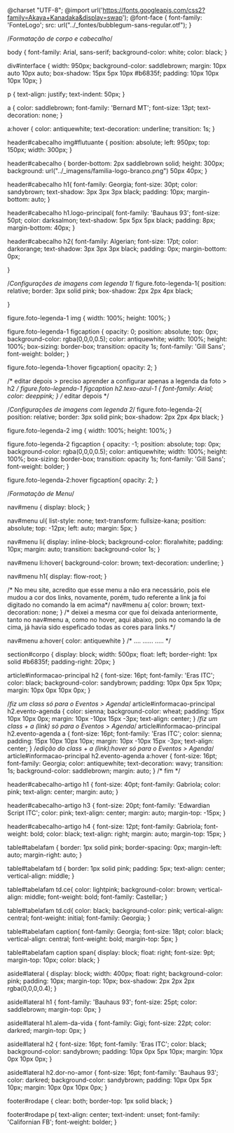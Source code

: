 @charset "UTF-8";
@import url('https://fonts.googleapis.com/css2?family=Akaya+Kanadaka&display=swap');
@font-face {
    font-family: 'FonteLogo';
    src: url("../_fontes/bubblegum-sans-regular.otf");
}

/*Formatação de corpo e cabecalho*/

body {
    font-family: Arial, sans-serif;
    background-color: white;
    color: black;
}

div#interface {
    width: 950px;
    background-color: saddlebrown;
    margin: 10px auto 10px auto;
    box-shadow: 15px 5px 10px #b6835f;
    padding: 10px 10px 10px 10px;
}

p {
    text-align: justify;
    text-indent: 50px;
}

a {
    color: saddlebrown;
    font-family: 'Bernard MT';
    font-size: 13pt;
    text-decoration: none;
}

a:hover {
    color: antiquewhite;
    text-decoration: underline;
    transition: 1s;
}

header#cabecalho img#flutuante {
    position: absolute;
    left: 950px;
    top: 150px;
    width: 300px;
}

header#cabecalho {
    border-bottom: 2px saddlebrown solid;
    height: 300px;
    background: url("../_imagens/familia-logo-branco.png") 50px 40px;
}

header#cabecalho h1{
    font-family: Georgia;
    font-size: 30pt;
    color: sandybrown;
    text-shadow: 3px 3px 3px black;
    padding: 10px;
    margin-bottom: auto;
}

header#cabecalho h1.logo-principal{
    font-family: 'Bauhaus 93';
    font-size: 50pt;
    color: darksalmon;
    text-shadow: 5px 5px 5px black;
    padding: 8px;
    margin-bottom: 40px;
}

header#cabecalho h2{
    font-family: Algerian;
    font-size: 17pt;
    color: darkorange;
    text-shadow: 3px 3px 3px black;
    padding: 0px;
    margin-bottom: 0px;

}

/*Configurações de imagens com legenda 1*/
figure.foto-legenda-1{
    position: relative;
    border: 3px solid pink;
    box-shadow: 2px 2px 4px black;
   
}

figure.foto-legenda-1 img {
    width: 100%;
    height: 100%;
}

figure.foto-legenda-1 figcaption {
    opacity: 0;
    position: absolute;
    top: 0px;
    background-color: rgba(0,0,0,0.5);
    color: antiquewhite;
    width: 100%;
    height: 100%;
    box-sizing: border-box;
    transition: opacity 1s;
    font-family: 'Gill Sans';
    font-weight: bolder;
}

figure.foto-legenda-1:hover figcaption{
    opacity: 2;
}



/* editar depois > preciso aprender a configurar apenas a legenda da foto > h2 */
figure.foto-legenda-1 figcaption h2.texo-azul-1 {
    font-family: Arial;
    color: deeppink;
 }
/* editar depois */



/*Configurações de imagens com legenda 2*/
figure.foto-legenda-2{
    position: relative;
    border: 3px solid pink;
    box-shadow: 2px 2px 4px black;
}

figure.foto-legenda-2 img {
    width: 100%;
    height: 100%;
}

figure.foto-legenda-2 figcaption {
    opacity: -1;
    position: absolute;
    top: 0px;
    background-color: rgba(0,0,0,0.5);
    color: antiquewhite;
    width: 100%;
    height: 100%;
    box-sizing: border-box;
    transition: opacity 1s;
    font-family: 'Gill Sans';
    font-weight: bolder;
}

figure.foto-legenda-2:hover figcaption{
    opacity: 2;
}

/*Formatação de Menu*/

nav#menu {
    display: block;
}

nav#menu ul{
    list-style: none;
    text-transform: fullsize-kana;
    position: absolute;
    top: -12px;
    left: auto;
    margin: 5px;
}

nav#menu li{
    display: inline-block;
    background-color: floralwhite;
    padding: 10px;
    margin: auto;
    transition: background-color 1s;
}

nav#menu li:hover{
    background-color: brown;
    text-decoration: underline;
}

nav#menu h1{
    display: flow-root;
}

/* No meu site, acredito que esse menu a não era necessário, pois ele mudou a cor dos links, novamente, porém, tudo referente a link ja foi digitado no comando la em acima*/
nav#menu a{
    color: brown;
    text-decoration: none;
}
/* deixei a mesma cor que foi deixada anteriormente, tanto no nav#menu a, como no hover, aqui abaixo, pois no comando la de cima, já havia sido espeficado todas as cores para links.*/

nav#menu a:hover{
    color: antiquewhite
}
/*  ....  ......  .....  */

section#corpo {
    display: block;
    width: 500px;
    float: left;
    border-right: 1px solid #b6835f;
    padding-right: 20px;
}

article#informacao-principal h2 {
    font-size: 16pt;
    font-family: 'Eras ITC';
    color: black;
    background-color: sandybrown;
    padding: 10px 0px 5px 10px;
    margin: 10px 0px 10px 0px;
}

/*fiz um class só para o Eventos > Agenda*/
article#informacao-principal h2.evento-agenda {
    color: sienna;
    background-color: wheat;
    padding: 15px 10px 10px 0px;
    margin: 10px -10px 15px -3px;
    text-align: center;
}
/*fiz um class + a (link) só para o Eventos > Agenda*/
article#informacao-principal h2.evento-agenda a {
    font-size: 16pt;
    font-family: 'Eras ITC';
    color: sienna;
    padding: 15px 10px 10px 10px;
    margin: 10px -10px 15px -3px;
    text-align: center;
}
/*edição do class + a (link):hover só para o Eventos > Agenda*/
article#informacao-principal h2.evento-agenda a:hover {
    font-size: 16pt;
    font-family: Georgia;
    color: antiquewhite;
    text-decoration: wavy;
    transition: 1s;
    background-color: saddlebrown;
    margin: auto;
}
/*    fim    */

header#cabecalho-artigo h1 {
    font-size: 40pt;
    font-family: Gabriola;
    color: pink;
    text-align: center;
    margin: auto;
}

header#cabecalho-artigo h3 {
    font-size: 20pt;
    font-family: 'Edwardian Script ITC';
    color: pink;
    text-align: center;
    margin: auto;
    margin-top: -15px;
}

header#cabecalho-artigo h4 {
    font-size: 12pt;
    font-family: Gabriola;
    font-weight: bold;
    color: black;
    text-align: right;
    margin: auto;
    margin-top: 15px;
}

table#tabelafam {
    border: 1px solid pink;
    border-spacing: 0px;
    margin-left: auto;
    margin-right: auto;
}

table#tabelafam td {
   border: 1px solid pink;
   padding: 5px;
   text-align: center;
   vertical-align: middle;
}

table#tabelafam td.ce{
   color: lightpink;
   background-color: brown;
   vertical-align: middle;
   font-weight: bold;
   font-family: Castellar;
}

table#tabelafam td.cd{
   color: black;
   background-color: pink;
   vertical-align: central;
   font-weight: initial;
   font-family: Georgia;
}

table#tabelafam caption{
    font-family: Georgia;
    font-size: 18pt;
    color: black;
    vertical-align: central;
    font-weight: bold;
    margin-top: 5px;
}

table#tabelafam caption span{
   display: block;
   float: right;
   font-size: 9pt;
   margin-top: 10px;
   color: black;
}

aside#lateral {
    display: block;
    width: 400px;
    float: right;
    background-color: pink;
    padding: 10px;
    margin-top: 10px;
    box-shadow: 2px 2px 2px rgba(0,0,0,0.4);
}

aside#lateral h1 {
   font-family: 'Bauhaus 93';
   font-size: 25pt;
   color: saddlebrown;
   margin-top: 0px;
}

aside#lateral h1.alem-da-vida {
   font-family: Gigi;
   font-size: 22pt;
   color: darkred;
   margin-top: 0px;
}

aside#lateral h2 {
   font-size: 16pt;
   font-family: 'Eras ITC';
   color: black;
   background-color: sandybrown;
   padding: 10px 0px 5px 10px;
   margin: 10px 0px 10px 0px;
}

aside#lateral h2.dor-no-amor {
   font-size: 16pt;
   font-family: 'Bauhaus 93';
   color: darkred;
   background-color: sandybrown;
   padding: 10px 0px 5px 10px;
   margin: 10px 0px 10px 0px;
}

footer#rodape {
    clear: both;
    border-top: 1px solid black;
}

footer#rodape p{
    text-align: center;
    text-indent: unset;
    font-family: 'Californian FB';
    font-weight: bolder;
}